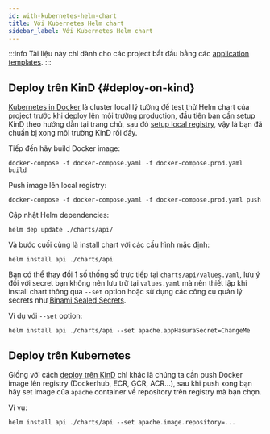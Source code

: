 ```yaml
---
id: with-kubernetes-helm-chart
title: Với Kubernetes Helm chart
sidebar_label: Với Kubernetes Helm chart
---
```


:::info
Tài liệu này chỉ dành cho các project bắt đầu bằng các [application templates](../02-installation/02-application-templates.md).
:::

## Deploy trên KinD {#deploy-on-kind}

[Kubernetes in Docker](https://kind.sigs.k8s.io/) là cluster local lý tưởng để test thử Helm chart của project trước khi deploy lên môi trường production,
đầu tiên bạn cần setup KinD theo hướng dẫn tại trang chủ, sau đó [setup local registry](https://kind.sigs.k8s.io/docs/user/local-registry/), vậy
là bạn đã chuẩn bị xong môi trường KinD rồi đấy.

Tiếp đến hãy build Docker image:

```shell
docker-compose -f docker-compose.yaml -f docker-compose.prod.yaml build
```

Push image lên local registry:

```shell
docker-compose -f docker-compose.yaml -f docker-compose.prod.yaml push
```

Cập nhật Helm dependencies:

```shell
helm dep update ./charts/api/
```

Và bước cuối cùng là install chart với các cấu hình mặc định:

```shell
helm install api ./charts/api
```

Bạn có thể thay đổi 1 số thống số trực tiếp tại `charts/api/values.yaml`, lưu ý đối với secret bạn không nên lưu trữ tại `values.yaml` mà nên
thiết lập khi install chart thông qua `--set` option hoặc sử dụng các công cụ quản lý secrets như [Binami Sealed Secrets](https://github.com/bitnami-labs/sealed-secrets).

Ví dụ với `--set` option:

```shell
helm install api ./charts/api --set apache.appHasuraSecret=ChangeMe
```

## Deploy trên Kubernetes

Giống với cách [deploy trên KinD](#deploy-on-kind) chỉ khác là chúng ta cần push Docker image lên registry (Dockerhub, ECR, GCR, ACR...),
sau khi push xong bạn hãy set image của `apache` container về repository trên registry mà bạn chọn.

Ví vụ:

```shell
helm install api ./charts/api --set apache.image.repository=...
```